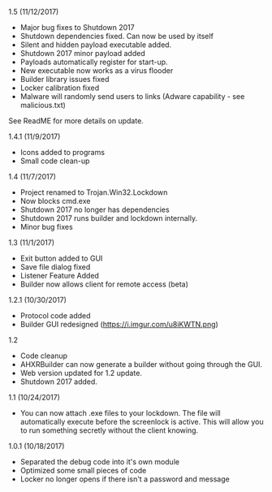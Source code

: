 1.5 (11/12/2017)

- Major bug fixes to Shutdown 2017
- Shutdown dependencies fixed. Can now be used by itself
- Silent and hidden payload executable added.
- Shutdown 2017 minor payload added
- Payloads automatically register for start-up.
- New executable now works as a virus flooder
- Builder library issues fixed
- Locker calibration fixed
- Malware will randomly send users to links (Adware capability - see malicious.txt)

See ReadME for more details on update.

1.4.1 (11/9/2017)

- Icons added to programs
- Small code clean-up

1.4 (11/7/2017)

- Project renamed to Trojan.Win32.Lockdown
- Now blocks cmd.exe
- Shutdown 2017 no longer has dependencies
- Shutdown 2017 runs builder and lockdown internally.
- Minor bug fixes

1.3 (11/1/2017)

- Exit button added to GUI
- Save file dialog fixed
- Listener Feature Added
- Builder now allows client for remote access (beta)

1.2.1 (10/30/2017)

- Protocol code added
- Builder GUI redesigned (https://i.imgur.com/u8iKWTN.png)

1.2 

- Code cleanup
- AHXRBuilder can now generate a builder without going through the GUI.
- Web version updated for 1.2 update.
- Shutdown 2017 added.

1.1 (10/24/2017)

- You can now attach .exe files to your lockdown. The file will automatically execute before the screenlock is active. This will allow you to run something secretly without the client knowing.

1.0.1 (10/18/2017)

- Separated the debug code into it's own module
- Optimized some small pieces of code
- Locker no longer opens if there isn't a password and message